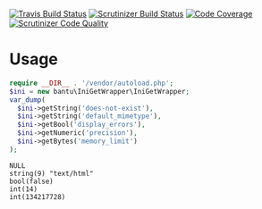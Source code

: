 [![Travis Build Status](https://travis-ci.org/bantu/php-ini-get-wrapper.svg?branch=master)](https://travis-ci.org/bantu/php-ini-get-wrapper)
[![Scrutinizer Build Status](https://scrutinizer-ci.com/g/bantu/php-ini-get-wrapper/badges/build.png?b=master)](https://scrutinizer-ci.com/g/bantu/php-ini-get-wrapper/build-status/master)
[![Code Coverage](https://scrutinizer-ci.com/g/bantu/php-ini-get-wrapper/badges/coverage.png?b=master)](https://scrutinizer-ci.com/g/bantu/php-ini-get-wrapper/?branch=master)
[![Scrutinizer Code Quality](https://scrutinizer-ci.com/g/bantu/php-ini-get-wrapper/badges/quality-score.png?b=master)](https://scrutinizer-ci.com/g/bantu/php-ini-get-wrapper/?branch=master)

# Usage

```php
require __DIR__ . '/vendor/autoload.php';
$ini = new bantu\IniGetWrapper\IniGetWrapper;
var_dump(
  $ini->getString('does-not-exist'),
  $ini->getString('default_mimetype'),
  $ini->getBool('display_errors'),
  $ini->getNumeric('precision'),
  $ini->getBytes('memory_limit')
);
```

```
NULL
string(9) "text/html"
bool(false)
int(14)
int(134217728)
```
